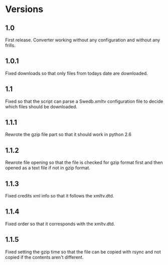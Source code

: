 Versions
========

1.0
---
First release. Converter working without any configuration and without any frills.

1.0.1
-----
Fixed downloads so that only files from todays date are downloaded.

1.1
---
Fixed so that the script can parse a Swedb.xmltv configuration file to decide which files should be downloaded.

1.1.1
-----
Rewrote the gzip file part so that it should work in python 2.6

1.1.2
-----
Rewrote file opening so that the file is checked for gzip format first and then opened as a text file if not
in gzip format.

1.1.3
-----
Fixed credits xml info so that it follows the xmltv.dtd.

1.1.4
-----
Fixed order so that it corresponds with the xmltv.dtd.

1.1.5
-----
Fixed setting the gzip time so that the file can be copied with rsync and not copied if the contents aren't different.
